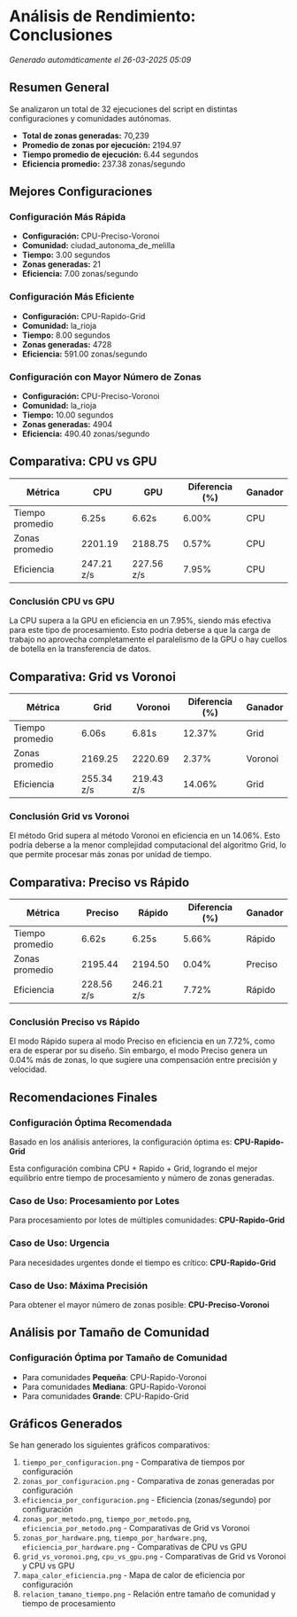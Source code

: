 # Análisis de Rendimiento: Conclusiones

*Generado automáticamente el 26-03-2025 05:09*

## Resumen General

Se analizaron un total de 32 ejecuciones del script en distintas configuraciones y comunidades autónomas.

- **Total de zonas generadas:** 70,239
- **Promedio de zonas por ejecución:** 2194.97
- **Tiempo promedio de ejecución:** 6.44 segundos
- **Eficiencia promedio:** 237.38 zonas/segundo

## Mejores Configuraciones

### Configuración Más Rápida
- **Configuración:** CPU-Preciso-Voronoi
- **Comunidad:** ciudad_autonoma_de_melilla
- **Tiempo:** 3.00 segundos
- **Zonas generadas:** 21
- **Eficiencia:** 7.00 zonas/segundo

### Configuración Más Eficiente
- **Configuración:** CPU-Rapido-Grid
- **Comunidad:** la_rioja
- **Tiempo:** 8.00 segundos
- **Zonas generadas:** 4728
- **Eficiencia:** 591.00 zonas/segundo

### Configuración con Mayor Número de Zonas
- **Configuración:** CPU-Preciso-Voronoi
- **Comunidad:** la_rioja
- **Tiempo:** 10.00 segundos
- **Zonas generadas:** 4904
- **Eficiencia:** 490.40 zonas/segundo

## Comparativa: CPU vs GPU

| Métrica | CPU | GPU | Diferencia (%) | Ganador |
|---------|-----|-----|----------------|--------|
| Tiempo promedio | 6.25s | 6.62s | 6.00% | CPU |
| Zonas promedio | 2201.19 | 2188.75 | 0.57% | CPU |
| Eficiencia | 247.21 z/s | 227.56 z/s | 7.95% | CPU |

### Conclusión CPU vs GPU

La CPU supera a la GPU en eficiencia en un 7.95%, siendo más efectiva para este tipo de procesamiento. Esto podría deberse a que la carga de trabajo no aprovecha completamente el paralelismo de la GPU o hay cuellos de botella en la transferencia de datos.

## Comparativa: Grid vs Voronoi

| Métrica | Grid | Voronoi | Diferencia (%) | Ganador |
|---------|------|---------|----------------|--------|
| Tiempo promedio | 6.06s | 6.81s | 12.37% | Grid |
| Zonas promedio | 2169.25 | 2220.69 | 2.37% | Voronoi |
| Eficiencia | 255.34 z/s | 219.43 z/s | 14.06% | Grid |

### Conclusión Grid vs Voronoi

El método Grid supera al método Voronoi en eficiencia en un 14.06%. Esto podría deberse a la menor complejidad computacional del algoritmo Grid, lo que permite procesar más zonas por unidad de tiempo.

## Comparativa: Preciso vs Rápido

| Métrica | Preciso | Rápido | Diferencia (%) | Ganador |
|---------|---------|--------|----------------|--------|
| Tiempo promedio | 6.62s | 6.25s | 5.66% | Rápido |
| Zonas promedio | 2195.44 | 2194.50 | 0.04% | Preciso |
| Eficiencia | 228.56 z/s | 246.21 z/s | 7.72% | Rápido |

### Conclusión Preciso vs Rápido

El modo Rápido supera al modo Preciso en eficiencia en un 7.72%, como era de esperar por su diseño. Sin embargo, el modo Preciso genera un 0.04% más de zonas, lo que sugiere una compensación entre precisión y velocidad.

## Recomendaciones Finales

### Configuración Óptima Recomendada

Basado en los análisis anteriores, la configuración óptima es: **CPU-Rapido-Grid**

Esta configuración combina CPU + Rapido + Grid, logrando el mejor equilibrio entre tiempo de procesamiento y número de zonas generadas.

### Caso de Uso: Procesamiento por Lotes

Para procesamiento por lotes de múltiples comunidades: **CPU-Rapido-Grid**

### Caso de Uso: Urgencia

Para necesidades urgentes donde el tiempo es crítico: **CPU-Rapido-Grid**

### Caso de Uso: Máxima Precisión

Para obtener el mayor número de zonas posible: **CPU-Preciso-Voronoi**

## Análisis por Tamaño de Comunidad

### Configuración Óptima por Tamaño de Comunidad

- Para comunidades **Pequeña**: CPU-Rapido-Voronoi
- Para comunidades **Mediana**: GPU-Rapido-Voronoi
- Para comunidades **Grande**: CPU-Rapido-Grid

## Gráficos Generados

Se han generado los siguientes gráficos comparativos:

1. `tiempo_por_configuracion.png` - Comparativa de tiempos por configuración
2. `zonas_por_configuracion.png` - Comparativa de zonas generadas por configuración
3. `eficiencia_por_configuracion.png` - Eficiencia (zonas/segundo) por configuración
4. `zonas_por_metodo.png`, `tiempo_por_metodo.png`, `eficiencia_por_metodo.png` - Comparativas de Grid vs Voronoi
5. `zonas_por_hardware.png`, `tiempo_por_hardware.png`, `eficiencia_por_hardware.png` - Comparativas de CPU vs GPU
6. `grid_vs_voronoi.png`, `cpu_vs_gpu.png` - Comparativas de Grid vs Voronoi y CPU vs GPU
7. `mapa_calor_eficiencia.png` - Mapa de calor de eficiencia por configuración
8. `relacion_tamano_tiempo.png` - Relación entre tamaño de comunidad y tiempo de procesamiento
